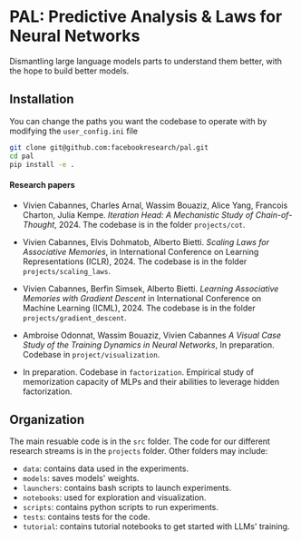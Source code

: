 # PAL: Predictive Analysis & Laws for Neural Networks

Dismantling large language models parts to understand them better, with the hope to build better models.

## Installation
You can change the paths you want the codebase to operate with by modifying the `user_config.ini` file
```bash
git clone git@github.com:facebookresearch/pal.git
cd pal
pip install -e .
```

#### Research papers
- Vivien Cabannes, Charles Arnal, Wassim Bouaziz, Alice Yang, Francois Charton, Julia Kempe. *Iteration Head: A Mechanistic Study of Chain-of-Thought*, 2024. The codebase is in the folder `projects/cot`.

- Vivien Cabannes, Elvis Dohmatob, Alberto Bietti. *Scaling Laws for Associative Memories*, in International Conference on Learning Representations (ICLR), 2024. The codebase is in the folder `projects/scaling_laws`.

- Vivien Cabannes, Berfin Simsek, Alberto Bietti. *Learning Associative Memories with Gradient Descent* in International Conference on Machine Learning (ICML), 2024. The codebase is in the folder `projects/gradient_descent`.

- Ambroise Odonnat, Wassim Bouaziz, Vivien Cabannes *A Visual Case Study of the Training Dynamics in Neural Networks*, In preparation. Codebase in `project/visualization`.

- In preparation. Codebase in `factorization`.
Empirical study of memorization capacity of MLPs and their abilities to leverage hidden factorization.

## Organization
The main resuable code is in the `src` folder.
The code for our different research streams is in the `projects` folder.
Other folders may include:
- `data`: contains data used in the experiments.
- `models`: saves models' weights.
- `launchers`: contains bash scripts to launch experiments.
- `notebooks`: used for exploration and visualization.
- `scripts`: contains python scripts to run experiments.
- `tests`: contains tests for the code.
- `tutorial`: contains tutorial notebooks to get started with LLMs' training.
